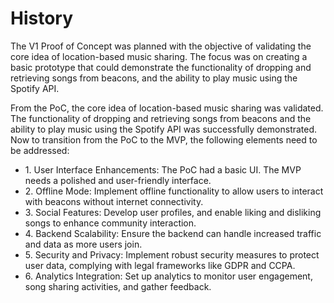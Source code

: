 # History

The V1 Proof of Concept was planned with the objective of validating the core idea of location-based music sharing. The focus was on creating a basic prototype that could demonstrate the functionality of dropping and retrieving songs from beacons, and the ability to play music using the Spotify API.

From the PoC, the core idea of location-based music sharing was validated. The functionality of dropping and retrieving songs from beacons and the ability to play music using the Spotify API was successfully demonstrated. Now to transition from the PoC to the MVP, the following elements need to be addressed:


<ul>
  <li>1. User Interface Enhancements: The PoC had a basic UI. The MVP needs a polished and user-friendly interface.</li>
  <li>2. Offline Mode: Implement offline functionality to allow users to interact with beacons without internet connectivity.</li>
  <li>3. Social Features: Develop user profiles, and enable liking and disliking songs to enhance community interaction.</li>
  <li>4. Backend Scalability: Ensure the backend can handle increased traffic and data as more users join.</li>
  <li>5. Security and Privacy: Implement robust security measures to protect user data, complying with legal frameworks like GDPR and CCPA.</li>
  <li>6. Analytics Integration: Set up analytics to monitor user engagement, song sharing activities, and gather feedback.</li>
</ul>


